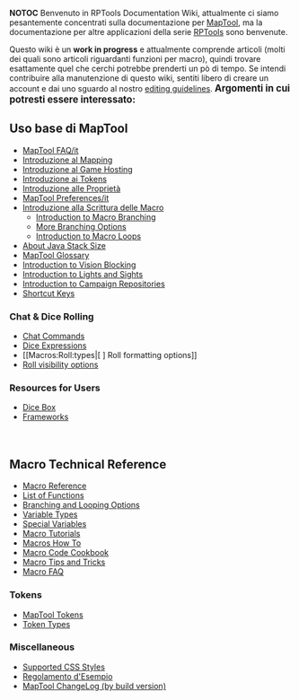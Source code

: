 __NOTOC__ Benvenuto in RPTools Documentation Wiki, attualmente ci
siamo pesantemente concentrati sulla documentazione per
[MapTool](http://www.rptools.net/index.php?page=maptool), ma la
documentazione per altre applicazioni della serie
[RPTools](http://www.rptools.net) sono benvenute.

Questo wiki è un **work in progress** e attualmente comprende  articoli
(molti dei quali sono articoli riguardanti funzioni per macro), quindi
trovare esattamente quel che cerchi potrebbe prenderti un pò di tempo.
Se intendi contribuire alla manutenzione di questo wiki, sentiti libero
di creare un account e dai uno sguardo al nostro [editing
guidelines](Editor "wikilink"). <big>**Argomenti in cui potresti essere
interessato:**</big>

## Uso base di MapTool

  - [MapTool FAQ/it](MapTool_FAQ/it "wikilink")
  - [Introduzione al Mapping](Introduction_to_Mapping/it "wikilink")
  - [Introduzione al Game
    Hosting](Introduction_to_Game_Hosting/it "wikilink")
  - [Introduzione ai Tokens](Introduction_to_Tokens/it "wikilink")
  - [Introduzione alle
    Proprietà](Introduction_to_Properties/it "wikilink")
  - [MapTool Preferences/it](MapTool_Preferences/it "wikilink")
  - [Introduzione alla Scrittura delle
    Macro](Introduction_to_Macro_Writing/it "wikilink")
      - [Introduction to Macro
        Branching](Introduction_to_Macro_Branching "wikilink")
      - [More Branching Options](More_Branching_Options "wikilink")
      - [Introduction to Macro
        Loops](Introduction_to_Macro_Loops "wikilink")
  - [About Java Stack Size](Stack_Size "wikilink")
  - [MapTool Glossary](Glossary "wikilink")
  - [Introduction to Vision
    Blocking](Introduction_to_Vision_Blocking "wikilink")
  - [Introduction to Lights and
    Sights](Introduction_to_Lights_and_Sights "wikilink")
  - [Introduction to Campaign
    Repositories](Introduction_to_Campaign_Repositories "wikilink")
  - [Shortcut Keys](Shortcut_Keys "wikilink")

### Chat & Dice Rolling

  - [Chat Commands](Chat_Commands "wikilink")
  - [Dice Expressions](Dice_Expressions "wikilink")
  - \[\[Macros:Roll:types|\[ \] Roll formatting options\]\]
  - [Roll visibility options](Macros:Roll:output "wikilink")

### Resources for Users

  - [Dice Box](Dice_Box "wikilink")
  - [Frameworks](Frameworks "wikilink")

<big> </big>

## Macro Technical Reference

  - [Macro Reference](:Category:Macro "wikilink")
  - [List of Functions](:Category:Macro_Function "wikilink")
  - [Branching and Looping
    Options](Macros:Branching_and_Looping "wikilink")
  - [Variable Types](Variable_Types "wikilink")
  - [Special Variables](:Category:Special_Variable "wikilink")
  - [Macro Tutorials](:Category:Tutorial "wikilink")
  - [Macros How To](:Category:How_To "wikilink")
  - [Macro Code Cookbook](:Category:Cookbook "wikilink")
  - [Macro Tips and Tricks](Macro_Tips_and_Tricks "wikilink")
  - [Macro FAQ](Macro_FAQ "wikilink")

### Tokens

  - [MapTool Tokens](Token "wikilink")
  - [Token Types](Token_Types "wikilink")

### Miscellaneous

  - [Supported CSS Styles](Supported_CSS_Styles "wikilink")
  - [Regolamento d'Esempio](Sample_Ruleset/it "wikilink")
  - [MapTool ChangeLog (by build
    version)](MapTool_ChangeLog_\(by_build_version\) "wikilink")